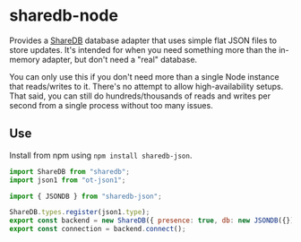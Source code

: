 # sharedb-node

Provides a [ShareDB](https://github.com/share/sharedb) database adapter that uses simple flat JSON files to store updates. It's intended for when you need something more than the in-memory adapter, but don't need a "real" database.

You can only use this if you don't need more than a single Node instance that reads/writes to it. There's no attempt to allow high-availability setups. That said, you can still do hundreds/thousands of reads and writes per second from a single process without too many issues.

## Use

Install from npm using `npm install sharedb-json`.

```js
import ShareDB from "sharedb";
import json1 from "ot-json1";

import { JSONDB } from "sharedb-json";

ShareDB.types.register(json1.type);
export const backend = new ShareDB({ presence: true, db: new JSONDB({}) });
export const connection = backend.connect();
```
